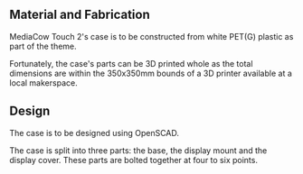 
## Material and Fabrication
MediaCow Touch 2's case is to be constructed from white PET(G) plastic as part of the theme.

Fortunately, the case's parts can be 3D printed whole as the total dimensions are within the 350x350mm bounds of a 3D printer available at a local makerspace.

## Design
The case is to be designed using OpenSCAD.

The case is split into three parts: the base, the display mount and the display cover. These parts are bolted together at four to six points. 

